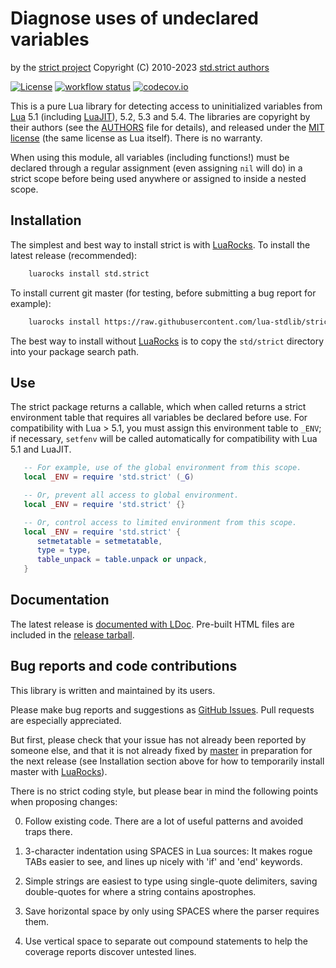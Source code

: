 Diagnose uses of undeclared variables
=====================================

by the [strict project][github]
Copyright (C) 2010-2023 [std.strict authors][authors]

[![License](https://img.shields.io/:license-mit-blue.svg)](https://mit-license.org)
[![workflow status](https://github.com/lua-stdlib/strict/actions/workflows/spec.yml/badge.svg?branch=master)](https://github.com/lua-stdlib/strict/actions)
[![codecov.io](https://codecov.io/github/lua-stdlib/strict/coverage.svg?branch=master)](https://codecov.io/github/lua-stdlib/strict?branch=master)

This is a pure Lua library for detecting access to uninitialized
variables from [Lua][] 5.1 (including [LuaJIT][]), 5.2, 5.3 and 5.4.  The libraries
are copyright by their authors (see the [AUTHORS][] file for details),
and released under the [MIT license][mit] (the same license as Lua
itself).  There is no warranty.

When using this module, all variables (including functions!) must be 
declared through a regular assignment (even assigning `nil` will do) in a
strict scope before being used anywhere or assigned to inside a nested
scope.

[authors]: https://github.com/lua-stdlib/strict/blob/master/AUTHORS.md "std.strict contributors"
[github]: https://github.com/lua-stdlib/strict "std.strict github repo"
[lua]: https://www.lua.org "The Lua Project"
[luajit]: http://luajit.org "The LuaJIT Project"
[mit]: https://mit-license.org "MIT License"


Installation
------------

The simplest and best way to install strict is with [LuaRocks][]. To
install the latest release (recommended):

```bash
    luarocks install std.strict
```

To install current git master (for testing, before submitting a bug
report for example):

```bash
    luarocks install https://raw.githubusercontent.com/lua-stdlib/strict/master/std.strict-git-1.rockspec
```

The best way to install without [LuaRocks][] is to copy the
`std/strict` directory into your package search path.

[luarocks]: https://www.luarocks.org "Lua package manager"


Use
---

The strict package returns a callable, which when called returns a
strict environment table that requires all variables be declared before
use. For compatibility with Lua > 5.1, you must assign this environment
table to `_ENV`; if necessary, `setfenv` will be called automatically
for compatibility with Lua 5.1 and LuaJIT.

```lua
   -- For example, use of the global environment from this scope.
   local _ENV = require 'std.strict' (_G)

   -- Or, prevent all access to global environment.
   local _ENV = require 'std.strict' {}

   -- Or, control access to limited environment from this scope.
   local _ENV = require 'std.strict' {
      setmetatable = setmetatable,
      type = type,
      table_unpack = table.unpack or unpack,
   }
```



Documentation
-------------

The latest release is [documented with LDoc][github.io].
Pre-built HTML files are included in the [release tarball][release].

[github.io]: https://lua-stdlib.github.io/strict "Documentation"
[release]: https://lua-stdlib.github.io/strict/releases "Releases"


Bug reports and code contributions
----------------------------------

This library is written and maintained by its users.

Please make bug reports and suggestions as [GitHub Issues][issues].
Pull requests are especially appreciated.

But first, please check that your issue has not already been reported by
someone else, and that it is not already fixed by [master][github] in
preparation for the next release (see Installation section above for how
to temporarily install master with [LuaRocks][]).

There is no strict coding style, but please bear in mind the following
points when proposing changes:

0. Follow existing code. There are a lot of useful patterns and avoided
   traps there.

1. 3-character indentation using SPACES in Lua sources: It makes rogue
   TABs easier to see, and lines up nicely with 'if' and 'end' keywords.

2. Simple strings are easiest to type using single-quote delimiters,
   saving double-quotes for where a string contains apostrophes.

3. Save horizontal space by only using SPACES where the parser requires
   them.

4. Use vertical space to separate out compound statements to help the
   coverage reports discover untested lines.

[github]: https://github.com/lua-stdlib/strict/ "Github repository"
[issues]: https://github.com/lua-stdlib/strict/issues "Github issues"
